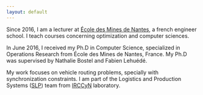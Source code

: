 ```yaml
---
layout: default
---
```


Since 2016, I am a lecturer at [École des Mines de Nantes](http://www.mines-nantes.fr), a french engineer school. I teach courses concerning optimization and computer sciences.

In June 2016, I received my Ph.D in Computer Science, specialized in Operations Research from École des Mines de Nantes, France. My Ph.D was supervised by Nathalie Bostel and Fabien Lehuédé.

My work focuses on vehicle routing problems, specially with synchronization constraints. I am part of the Logistics and Production Systems ([SLP](http://www.irccyn.ec-nantes.fr/fr/presentation-equipe-slp)) team from [IRCCyN](http://www.irccyn.ec-nantes.fr) laboratory.